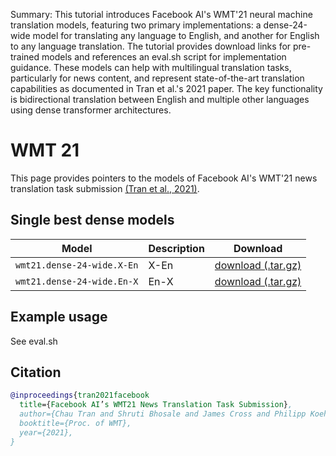 Summary: This tutorial introduces Facebook AI's WMT'21 neural machine translation models, featuring two primary implementations: a dense-24-wide model for translating any language to English, and another for English to any language translation. The tutorial provides download links for pre-trained models and references an eval.sh script for implementation guidance. These models can help with multilingual translation tasks, particularly for news content, and represent state-of-the-art translation capabilities as documented in Tran et al.'s 2021 paper. The key functionality is bidirectional translation between English and multiple other languages using dense transformer architectures.

# WMT 21

This page provides pointers to the models of Facebook AI's WMT'21 news translation task submission [(Tran et al., 2021)](https://arxiv.org/abs/2108.03265).

## Single best dense models

Model | Description | Download
---|---|---
`wmt21.dense-24-wide.X-En` | X-En | [download (.tar.gz)](https://dl.fbaipublicfiles.com/fairseq/models/wmt21.dense-24-wide.X-En.tar.gz)
`wmt21.dense-24-wide.En-X` | En-X | [download (.tar.gz)](https://dl.fbaipublicfiles.com/fairseq/models/wmt21.dense-24-wide.En-X.tar.gz)

## Example usage

See eval.sh


## Citation
```bibtex
@inproceedings{tran2021facebook
  title={Facebook AI’s WMT21 News Translation Task Submission},
  author={Chau Tran and Shruti Bhosale and James Cross and Philipp Koehn and Sergey Edunov and Angela Fan},
  booktitle={Proc. of WMT},
  year={2021},
}
```
